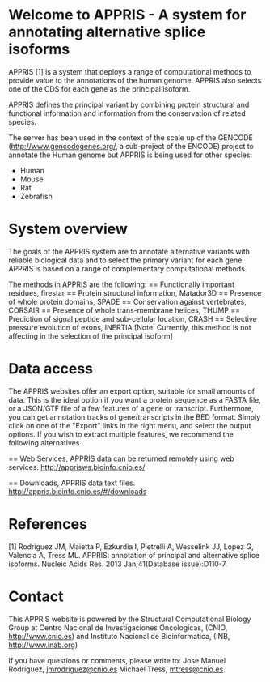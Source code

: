 Welcome to APPRIS - A system for annotating alternative splice isoforms
=======================================================================
APPRIS [1] is a system that deploys a range of computational methods to provide value to the annotations of the human genome. APPRIS also selects one of the CDS for each gene as the principal isoform.

APPRIS defines the principal variant by combining protein structural and functional information and information from the conservation of related species.

The server has been used in the context of the scale up of the GENCODE (http://www.gencodegenes.org/, a sub-project of the ENCODE) project to annotate the Human genome but APPRIS is being used for other species:
  * Human
  * Mouse
  * Rat
  * Zebrafish


System overview
===============
The goals of the APPRIS system are to annotate alternative variants with reliable biological data and to select the primary variant for each gene. APPRIS is based on a range of complementary computational methods.

The methods in APPRIS are the following:
  == Functionally important residues, firestar
  == Protein structural information, Matador3D
  == Presence of whole protein domains, SPADE
  == Conservation against vertebrates, CORSAIR
  == Presence of whole trans-membrane helices, THUMP
  == Prediction of signal peptide and sub-cellular location, CRASH
  == Selective pressure evolution of exons, INERTIA [Note: Currently, this method is not affecting in the selection of the principal isoform]


Data access
===========
The APPRIS websites offer an export option, suitable for small amounts of data. This is the ideal option if you want a protein sequence as a FASTA file, or a JSON/GTF file of a few features of a gene or transcript. Furthermore, you can get annotation tracks of gene/transcripts in the BED format. Simply click on one of the "Export" links in the right menu, and select the output options. If you wish to extract multiple features, we recommend the following alternatives.

== Web Services, APPRIS data can be returned remotely using web services.
  http://apprisws.bioinfo.cnio.es/

== Downloads, APPRIS data text files.
  http://appris.bioinfo.cnio.es/#/downloads

References
==========
[1] Rodriguez JM, Maietta P, Ezkurdia I, Pietrelli A, Wesselink JJ, Lopez G, Valencia A, Tress ML.
APPRIS: annotation of principal and alternative splice isoforms. 
Nucleic Acids Res. 2013 Jan;41(Database issue):D110-7.


Contact
=======
This APPRIS website is powered by the Structural Computational Biology Group at
	Centro Nacional de Investigaciones Oncologicas, (CNIO, http://www.cnio.es)
		and
	Instituto Nacional de Bioinformatica, (INB, http://www.inab.org)

If you have questions or comments, please write to:
	Jose Manuel Rodríguez, jmrodriguez@cnio.es
	Michael Tress, mtress@cnio.es.
